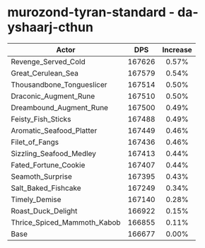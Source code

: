 # murozond-tyran-standard - da-yshaarj-cthun
| Actor | DPS | Increase |
|---|:---:|:---:|
|Revenge_Served_Cold|167626|0.57%|
|Great_Cerulean_Sea|167579|0.54%|
|Thousandbone_Tongueslicer|167514|0.50%|
|Draconic_Augment_Rune|167510|0.50%|
|Dreambound_Augment_Rune|167500|0.49%|
|Feisty_Fish_Sticks|167488|0.49%|
|Aromatic_Seafood_Platter|167449|0.46%|
|Filet_of_Fangs|167436|0.46%|
|Sizzling_Seafood_Medley|167413|0.44%|
|Fated_Fortune_Cookie|167407|0.44%|
|Seamoth_Surprise|167395|0.43%|
|Salt_Baked_Fishcake|167249|0.34%|
|Timely_Demise|167140|0.28%|
|Roast_Duck_Delight|166922|0.15%|
|Thrice_Spiced_Mammoth_Kabob|166855|0.11%|
|Base|166677|0.00%|
